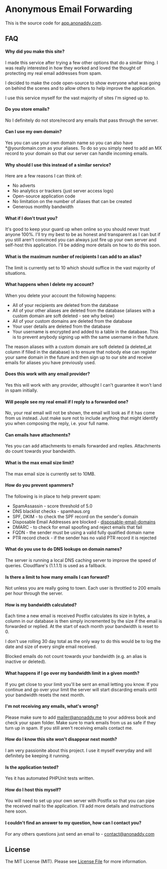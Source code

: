 # Anonymous Email Forwarding

This is the source code for [app.anonaddy.com](https://app.anonaddy.com).

## FAQ

#### Why did you make this site?

I made this service after trying a few other options that do a similar thing. I was really interested in how they worked and loved the thought of protecting my real email addresses from spam.

I decided to make the code open-source to show everyone what was going on behind the scenes and to allow others to help improve the application.

I use this service myself for the vast majority of sites I'm signed up to.


#### Do you store emails?

No I definitely do not store/record any emails that pass through the server.


#### Can I use my own domain?

Yes you can use your own domain name so you can also have *@yourdomain.com as your aliases. To do so you simply need to add an MX record to your domain so that our server can handle incoming emails.


#### Why should I use this instead of a similar service?

Here are a few reasons I can think of:

* No adverts
* No analytics or trackers (just server access logs)
* Open-source application code
* No limitation on the number of aliases that can be created
* Generous monthly bandwidth


#### What if I don't trust you?

It's good to keep your guard up when online so you should never trust anyone 100%. I'll try my best to be as honest and transparent as I can but if you still aren't convinced you can always just fire up your own server and self-host this application. I'll be adding more details on how to do this soon.


#### What is the maximum number of recipients I can add to an alias?

The limit is currently set to 10 which should suffice in the vast majority of situations.


#### What happens when I delete my account?

When you delete your account the following happens:

* All of your recipients are deleted from the database
* All of your other aliases are deleted from the database (aliases with a custom domain are soft deleted - see why below)
* All of your custom domains are deleted from the database
* Your user details are deleted from the database
* Your username is encrypted and added to a table in the database. This is to prevent anybody signing up with the same username in the future.

The reason aliases with a custom domain are soft deleted (a deleted_at column if filled in the database) is to ensure that nobody else can register your same domain in the future and then sign up to our site and receive emails for aliases you have previously used.


#### Does this work with any email provider?

Yes this will work with any provider, althought I can't guarantee it won't land in spam initially.


#### Will people see my real email if I reply to a forwarded one?

No, your real email will not be shown, the email will look as if it has come from us instead. Just make sure not to include anything that might identify you when composing the reply, i.e. your full name.


#### Can emails have attachments?

Yes you can add attachments to emails forwarded and replies. Attachments do count towards your bandwidth.


#### What is the max email size limit?

The max email size is currently set to 10MB.


#### How do you prevent spammers?

The following is in place to help prevent spam:

* SpamAssassin - score threshold of 5.0
* DNS blacklist checks - spamhaus.org
* SPF, DKIM - to check the SPF record on the sender's domain
* Disposable Email Addresses are blocked - [disposable-email-domains](https://github.com/ivolo/disposable-email-domains)
* DMARC - to check for email spoofing and reject emails that fail
* FQDN - the sender must be using a valid fully qualified domain name
* PTR record check - if the sender has no valid PTR record it is rejected

#### What do you use to do DNS lookups on domain names?

The server is running a local DNS caching server to improve the speed of queries. Cloudflare's (1.1.1.1) is used as a fallback.


#### Is there a limit to how many emails I can forward?

Not unless you are really going to town. Each user is throttled to 200 emails per hour through the server.


#### How is my bandwidth calculated?

Each time a new email is received Postfix calculates its size in bytes, a column in our database is then simply incremented by the size if the email is forwarded or replied. At the start of each month your bandwidth is reset to 0.

I don't use rolling 30 day total as the only way to do this would be to log the date and size of every single email received.

Blocked emails do not count towards your bandwidth (e.g. an alias is inactive or deleted).


#### What happens if I go over my bandwidth limit in a given month?

If you get close to your limit you'll be sent an email letting you know. If you continue and go over your limit the server will start discarding emails until your bandwidth resets the next month.


#### I'm not receiving any emails, what's wrong?

Please make sure to add mailer@anonaddy.me to your address book and check your spam folder. Make sure to mark emails from us as safe if they turn up in spam. If you still aren't receiving emails contact me.


#### How do I know this site won't disappear next month?

I am very passionite about this project. I use it myself everyday and will definitely be keeping it running.


#### Is the application tested?

Yes it has automated PHPUnit tests written.


#### How do I host this myself?

You will need to set up your own server with Postfix so that you can pipe the received mail to the application. I'll add more details and instructions here soon.


#### I couldn't find an answer to my question, how can I contact you?

For any others questions just send an email to - [contact@anonaddy.com](mailto:contact@anonaddy.com)


## License

The MIT License (MIT). Please see [License File](LICENSE.md) for more information.